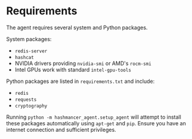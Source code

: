# Requirements

The agent requires several system and Python packages.

System packages:
- `redis-server`
- `hashcat`
- NVIDIA drivers providing `nvidia-smi` or AMD's `rocm-smi`
- Intel GPUs work with standard `intel-gpu-tools`

Python packages are listed in `requirements.txt` and include:
- `redis`
- `requests`
- `cryptography`

Running `python -m hashmancer_agent.setup_agent` will attempt to install
these packages automatically using `apt-get` and `pip`.
Ensure you have an internet connection and sufficient privileges.
